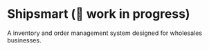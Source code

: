 # Shipsmart (🚧 work in progress)
A inventory and order management system designed for wholesales businesses.
